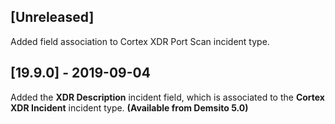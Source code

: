 ## [Unreleased]
Added field association to Cortex XDR Port Scan incident type.

## [19.9.0] - 2019-09-04
Added the **XDR Description** incident field, which is associated to the **Cortex XDR Incident** incident type. **(Available from Demsito 5.0)**
